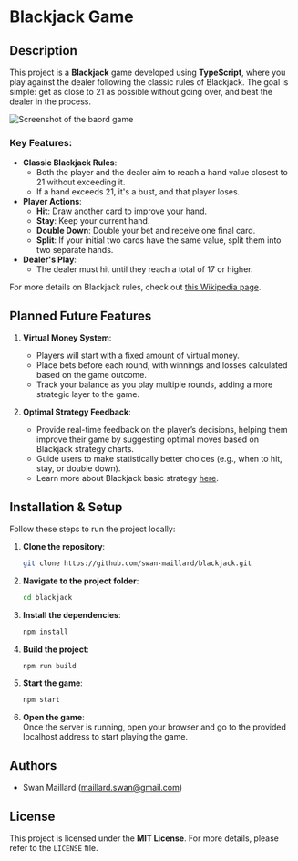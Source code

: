 # Blackjack Game

## Description

This project is a **Blackjack** game developed using **TypeScript**, where you play against the dealer following the classic rules of Blackjack. The goal is simple: get as close to 21 as possible without going over, and beat the dealer in the process.

![Screenshot of the baord game](https://swan-maillard.github.io/static/media/project1.ed6ade7332c6a42e6fc3.png)

### Key Features:
- **Classic Blackjack Rules**: 
  - Both the player and the dealer aim to reach a hand value closest to 21 without exceeding it.
  - If a hand exceeds 21, it's a bust, and that player loses.
- **Player Actions**:
  - **Hit**: Draw another card to improve your hand.
  - **Stay**: Keep your current hand.
  - **Double Down**: Double your bet and receive one final card.
  - **Split**: If your initial two cards have the same value, split them into two separate hands.
- **Dealer's Play**:
  - The dealer must hit until they reach a total of 17 or higher.
  
For more details on Blackjack rules, check out [this Wikipedia page](https://en.wikipedia.org/wiki/Blackjack).

## Planned Future Features

1. **Virtual Money System**:
   - Players will start with a fixed amount of virtual money.
   - Place bets before each round, with winnings and losses calculated based on the game outcome.
   - Track your balance as you play multiple rounds, adding a more strategic layer to the game.

2. **Optimal Strategy Feedback**:
   - Provide real-time feedback on the player’s decisions, helping them improve their game by suggesting optimal moves based on Blackjack strategy charts.
   - Guide users to make statistically better choices (e.g., when to hit, stay, or double down).
   - Learn more about Blackjack basic strategy [here](https://www.blackjackapprenticeship.com/blackjack-strategy-charts/).

## Installation & Setup

Follow these steps to run the project locally:

1. **Clone the repository**:
   ```bash
   git clone https://github.com/swan-maillard/blackjack.git
   ```

2. **Navigate to the project folder**:
   ```bash
   cd blackjack
   ```

3. **Install the dependencies**:
   ```bash
   npm install
   ```

4. **Build the project**:
   ```bash
   npm run build
   ```

5. **Start the game**:
   ```bash
   npm start
   ```

6. **Open the game**:  
   Once the server is running, open your browser and go to the provided localhost address to start playing the game.

## Authors

- Swan Maillard (maillard.swan@gmail.com)

## License

This project is licensed under the **MIT License**. For more details, please refer to the `LICENSE` file.
